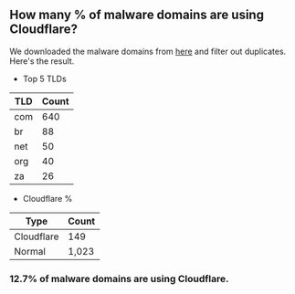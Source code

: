 ## How many % of malware domains are using Cloudflare?


We downloaded the malware domains from [here](https://urlhaus.abuse.ch) and filter out duplicates.
Here's the result.


[//]: # (start replacement)


- Top 5 TLDs

| TLD | Count |
| --- | --- |
| com | 640 |
| br | 88 |
| net | 50 |
| org | 40 |
| za | 26 |


- Cloudflare %

| Type | Count |
| --- | --- |
| Cloudflare | 149 |
| Normal | 1,023 |


### 12.7% of malware domains are using Cloudflare.